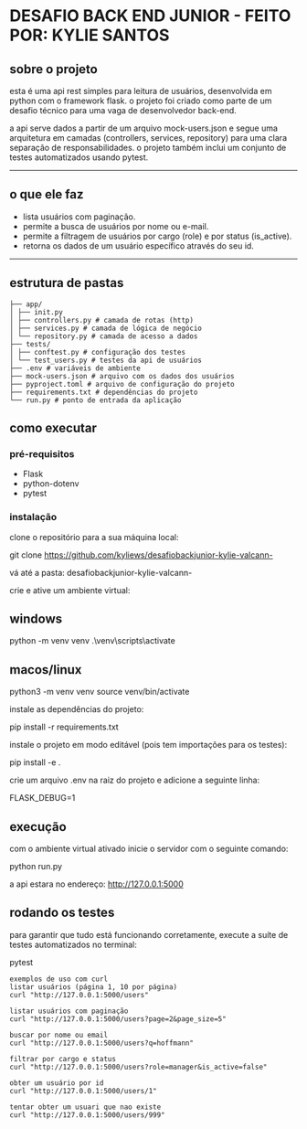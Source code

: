 # DESAFIO BACK END JUNIOR - FEITO POR: KYLIE SANTOS

## sobre o projeto
esta é uma api rest simples para leitura de usuários, desenvolvida em python com o framework flask. o projeto foi criado como parte de um desafio técnico para uma vaga de desenvolvedor back-end.

a api serve dados a partir de um arquivo mock-users.json e segue uma arquitetura em camadas (controllers, services, repository) para uma clara separação de responsabilidades. o projeto também inclui um conjunto de testes automatizados usando pytest.

---

## o que ele faz
- lista usuários com paginação.  
- permite a busca de usuários por nome ou e-mail.  
- permite a filtragem de usuários por cargo (role) e por status (is_active).  
- retorna os dados de um usuário específico através do seu id.  

---

## estrutura de pastas

```
├── app/
│ ├── init.py
│ ├── controllers.py # camada de rotas (http)
│ ├── services.py # camada de lógica de negócio
│ └── repository.py # camada de acesso a dados
├── tests/
│ ├── conftest.py # configuração dos testes
│ └── test_users.py # testes da api de usuários
├── .env # variáveis de ambiente
├── mock-users.json # arquivo com os dados dos usuários
├── pyproject.toml # arquivo de configuração do projeto
├── requirements.txt # dependências do projeto
└── run.py # ponto de entrada da aplicação
```

## como executar

### pré-requisitos
- Flask  
- python-dotenv  
- pytest  

### instalação
clone o repositório para a sua máquina local:

git clone https://github.com/kyliews/desafiobackjunior-kylie-valcann-

vá até a pasta: desafiobackjunior-kylie-valcann-

crie e ative um ambiente virtual:

## windows
python -m venv venv
.\venv\scripts\activate

## macos/linux
python3 -m venv venv
source venv/bin/activate


instale as dependências do projeto:

pip install -r requirements.txt


instale o projeto em modo editável (pois tem importações para os testes):

pip install -e .


crie um arquivo .env na raiz do projeto e adicione a seguinte linha:

FLASK_DEBUG=1


## execução

com o ambiente virtual ativado inicie o servidor com o seguinte comando:

python run.py


a api estara no endereço:
http://127.0.0.1:5000

## rodando os testes

para garantir que tudo está funcionando corretamente, execute a suíte de testes automatizados no terminal: 

pytest

```
exemplos de uso com curl
listar usuários (página 1, 10 por página)
curl "http://127.0.0.1:5000/users"

listar usuários com paginação
curl "http://127.0.0.1:5000/users?page=2&page_size=5"

buscar por nome ou email
curl "http://127.0.0.1:5000/users?q=hoffmann"

filtrar por cargo e status
curl "http://127.0.0.1:5000/users?role=manager&is_active=false"

obter um usuário por id
curl "http://127.0.0.1:5000/users/1"

tentar obter um usuari que nao existe
curl "http://127.0.0.1:5000/users/999"
```
